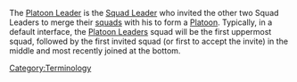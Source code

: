 The [Platoon Leader](Platoon_Leader "wikilink") is the [Squad
Leader](Squad_Leader "wikilink") who invited the other two Squad Leaders
to merge their [squads](squad "wikilink") with his to form a
[Platoon](Platoon "wikilink"). Typically, in a default interface, the
[Platoon Leaders](Platoon_Leader "wikilink") squad will be the first
uppermost squad, followed by the first invited squad (or first to accept
the invite) in the middle and most recently joined at the bottom.

[Category:Terminology](Category:Terminology "wikilink")